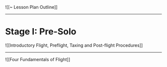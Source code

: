 ![[~ Lesson Plan Outline]]

----

# Stage I: Pre-Solo
![[Introductory Flight, Preflight, Taxing and Post-flight Procedures]]

----

![[Four Fundamentals of Flight]]